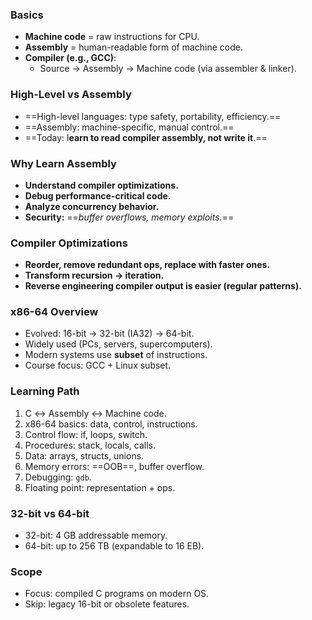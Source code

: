 ### Basics
- **Machine code** = raw instructions for CPU.
- **Assembly** = human-readable form of machine code.
- **Compiler (e.g., GCC)**:
    - Source → Assembly → Machine code (via assembler & linker).

### High-Level vs Assembly
- ==High-level languages: type safety, portability, efficiency.==
- ==Assembly: machine-specific, manual control.==
- ==Today: l**earn to read compiler assembly, not write it**.==

### Why Learn Assembly
- **Understand compiler optimizations.**
- **Debug performance-critical code.**
- **Analyze concurrency behavior.**
- **Security:** ==*buffer overflows, memory exploits.*==

### Compiler Optimizations
- **Reorder, remove redundant ops, replace with faster ones.**
- **Transform recursion → iteration.**
- **Reverse engineering compiler output is easier (regular patterns).**

### x86-64 Overview
- Evolved: 16-bit → 32-bit (IA32) → 64-bit.
- Widely used (PCs, servers, supercomputers).
- Modern systems use **subset** of instructions.
- Course focus: GCC + Linux subset.

### Learning Path
1. C ↔ Assembly ↔ Machine code.
2. x86-64 basics: data, control, instructions.
3. Control flow: if, loops, switch.
4. Procedures: stack, locals, calls.
5. Data: arrays, structs, unions.
6. Memory errors: ==OOB==, buffer overflow.
7. Debugging: `gdb`.
8. Floating point: representation + ops.

### 32-bit vs 64-bit
- 32-bit: 4 GB addressable memory.
- 64-bit: up to 256 TB (expandable to 16 EB).

### Scope
- Focus: compiled C programs on modern OS.
- Skip: legacy 16-bit or obsolete features.